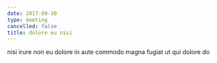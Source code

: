 ```yaml
---
date: 2017-09-30
type: meeting
cancelled: false
title: dolore eu nisi
---
```

nisi irure non eu dolore in aute commodo magna fugiat ut qui dolore do